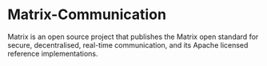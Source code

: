 # Matrix-Communication
Matrix is an open source project that publishes the Matrix open standard for secure, decentralised, real-time communication, and its Apache licensed reference implementations.
